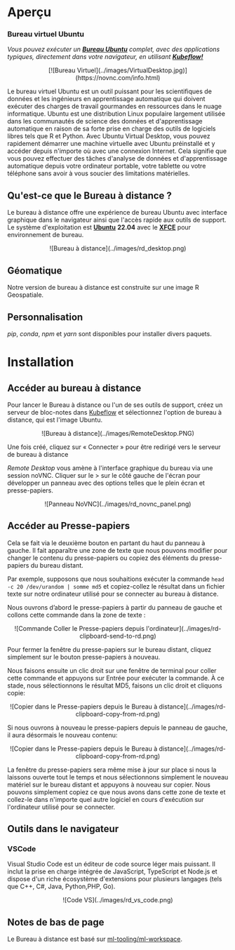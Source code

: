 # Aperçu

### Bureau virtuel Ubuntu

_Vous pouvez exécuter un [**Bureau Ubuntu**](https://ubuntu.com/desktop) complet, avec des applications typiques, directement dans votre navigateur, en utilisant [**Kubeflow!**](https://kubeflow.aaw.cloud.statcan.ca/)_

<center>
[![Bureau Virtuel](../images/VirtualDesktop.jpg)](https://novnc.com/info.html)
</center>

Le bureau virtuel Ubuntu est un outil puissant pour les scientifiques de données et les ingénieurs en apprentissage automatique qui doivent exécuter des charges de travail gourmandes en ressources dans le nuage informatique. Ubuntu est une distribution Linux populaire largement utilisée dans les communautés de science des données et d'apprentissage automatique en raison de sa forte prise en charge des outils de logiciels libres tels que R et Python. Avec Ubuntu Virtual Desktop, vous pouvez rapidement démarrer une machine virtuelle avec Ubuntu préinstallé et y accéder depuis n'importe où avec une connexion Internet. Cela signifie que vous pouvez effectuer des tâches d'analyse de données et d'apprentissage automatique depuis votre ordinateur portable, votre tablette ou votre téléphone sans avoir à vous soucier des limitations matérielles.

## Qu'est-ce que le Bureau à distance ?

Le bureau à distance offre une expérience de bureau Ubuntu avec interface graphique dans le navigateur ainsi que l'accès rapide aux outils de support. Le système d'exploitation est
[**Ubuntu**](https://ubuntu.com/about) **22.04** avec le
[**XFCE**](https://www.xfce.org/about) pour environnement de bureau.

<center>
![Bureau à distance](../images/rd_desktop.png)
</center>

## Géomatique

Notre version de bureau à distance est construite sur une image R Geospatiale.

## Personnalisation

_pip_, _conda_, _npm_ et _yarn_ sont disponibles pour installer divers paquets.

# Installation

## Accéder au bureau à distance

Pour lancer le Bureau à distance ou l'un de ses outils de support, créez un serveur de bloc-notes dans [Kubeflow](./Kubeflow.md) et sélectionnez l'option de bureau à distance, qui est l'image Ubuntu.

<center>
![Bureau à distance](../images/RemoteDesktop.PNG)
</center>

Une fois créé, cliquez sur « Connecter » pour être redirigé vers le serveur de bureau à distance

_Remote Desktop_ vous amène à l'interface graphique du bureau via une session noVNC. Cliquer sur le > sur le côté gauche de l'écran pour développer un panneau avec des options telles que le plein écran et presse-papiers.

<center>
![Panneau NoVNC](../images/rd_novnc_panel.png)
</center>

## Accéder au Presse-papiers

Cela se fait via le deuxième bouton en partant du haut du panneau à gauche. Il fait apparaître une zone de texte que nous pouvons modifier pour changer le contenu du presse-papiers ou copiez des éléments du presse-papiers du bureau distant.

Par exemple, supposons que nous souhaitions exécuter la commande `head -c 20 /dev/urandom | somme md5` et copiez-collez le résultat dans un fichier texte sur notre ordinateur utilisé pour se connecter au bureau à distance.

Nous ouvrons d’abord le presse-papiers à partir du panneau de gauche et collons cette commande dans la zone de texte :

<center>
![Commande Coller le Presse-papiers depuis l'ordinateur](../images/rd-clipboard-send-to-rd.png)
</center>

Pour fermer la fenêtre du presse-papiers sur le bureau distant, cliquez simplement sur le bouton presse-papiers à nouveau.

Nous faisons ensuite un clic droit sur une fenêtre de terminal pour coller cette commande et appuyons sur Entrée pour exécuter la commande. À ce stade, nous sélectionnons le résultat MD5, faisons un clic droit et cliquons copie:

<center>
![Copier dans le Presse-papiers depuis le Bureau à distance](../images/rd-clipboard-copy-from-rd.png)
</center>

Si nous ouvrons à nouveau le presse-papiers depuis le panneau de gauche, il aura désormais le nouveau contenu:

<center>
![Copier dans le Presse-papiers depuis le Bureau à distance](../images/rd-clipboard-copy-from-rd.png)
</center>

La fenêtre du presse-papiers sera même mise à jour sur place si nous la laissons ouverte tout le temps et nous sélectionnons simplement le nouveau matériel sur le bureau distant et appuyons à nouveau sur copier. Nous pouvons simplement copiez ce que nous avons dans cette zone de texte et collez-le dans n'importe quel autre logiciel en cours d'exécution sur l'ordinateur utilisé pour se connecter.

## Outils dans le navigateur

### VSCode

Visual Studio Code est un éditeur de code source léger mais puissant. Il inclut la prise en charge intégrée de JavaScript, TypeScript et Node.js et dispose d'un riche écosystème d'extensions pour plusieurs langages (tels que C++, C#, Java, Python,PHP, Go).

<center>
![Code VS](../images/rd_vs_code.png)
</center>

## Notes de bas de page

Le Bureau à distance est basé sur
[ml-tooling/ml-workspace](https://github.com/ml-tooling/ml-workspace).
